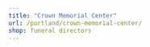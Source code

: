 ```yaml
---
title: "Crown Memorial Center"
url: /portland/crown-memorial-center/
shop: funeral directors
---
```


